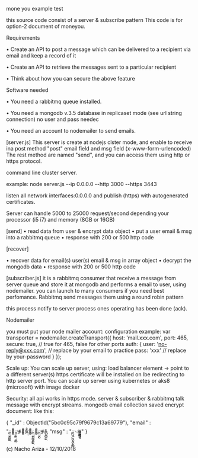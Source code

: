 mone you example test

this source code consist of a  server & subscribe pattern
This code is for option-2 document of moneyou.

Requirements

• Create an API to post a message which can be delivered to a recipient via
email and keep a record of it

• Create an API to retrieve the messages sent to a particular recipient

• Think about how you can secure the above feature

Software needed

• You need a rabbitmq queue installed.

• You need a mongodb v.3.5 database in replicaset mode (see url string connection) no user and pass needec

• You need an account to nodemailer to send emails.

[server.js]
This server is create at nodejs clster mode, and enable to receive ina post method "post"
email field and msg field (x-www-form-urlencoded)
The rest method are named "send", and you can access them using http or https protocol.

command line cluster server.

example: node server.js --ip 0.0.0.0 --http 3000 --https 3443

listen all network interfaces:0.0.0.0 and publish (https) with autogenerated certificates.

Server can handle 5000 to 25000 request/second depending your processor (i5 i7) and memory (8GB or 16GB)


[send]
• read data from user & encrypt data object
• put a user email & msg into a rabbitmq queue
• response with 200 or 500 http code

[recover]

• recover data for email(s) user(s) email & msg in array object
• decrypt the mongodb data
• response with 200 or 500 http code

[subscriber.js]
it is a rabbitmq consumer that receive a message from server queue and store it at mongodb
and performs a email to user, using nodemailer.
you can launch to many consumers if you need best perfomance.
Rabbitmq send messages them using a round robin pattern

this process notify to server process ones operating has been done (ack).

Nodemailer

you must put your node mailer account:
configuration example:
var transporter = nodemailer.createTransport({
		host: 'mail.xxx.com',
		port: 465,
		secure: true, // true for 465, false for other ports
		auth: {
			user: 'no-reply@xxx.com', // replace by your email to practice
			pass: 'xxx' // replace by your-password
		}
	});

Scale up:
You can scale up server, using:
load balancer element -> point to a different server(s)
https certificate will be installed on lbe redirecting to http server port.
You can scale up server using kubernetes or aks8 (microsoft) with image docker

Security:
all api works in https mode.
server & subscriber & rabbitmq talk message with encrypt streams.
mongodb email collection saved encrypt document:
like this:

{
    "_id" : ObjectId("5bc0c95c79f9679c13a69779"),
    "email" : "ྐྞྗ྘ྚྐྖ࿗྘ྋྐྃ྘ྐྵྞྔ྘ྐྕ࿗ྚྖྔ",
    "msg" : "ྑྜྕྕྖ࿙ྎྖྋྕྜྷ"
}

(c) Nacho Ariza - 12/10/2018
